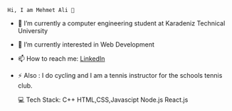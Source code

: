 
    Hi, I am Mehmet Ali 👋
    

- 🔭 I’m currently a computer engineering student at Karadeniz Technical University
- 🌱 I’m currently interested in Web Development 
- 📫 How to reach me: [LinkedIn](https://www.linkedin.com/in/mehmet-ali-orhan-2020d/)
- ⚡ Also : I do cycling and I am a tennis instructor for the schools tennis club.

    💻 Tech Stack:
      C++
      HTML,CSS,Javascipt
      Node.js
      React.js
      
